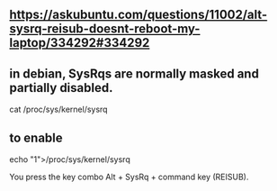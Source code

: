 ## https://askubuntu.com/questions/11002/alt-sysrq-reisub-doesnt-reboot-my-laptop/334292#334292

## in debian, SysRqs are normally masked and partially disabled.
cat /proc/sys/kernel/sysrq 

## to enable
echo "1">/proc/sys/kernel/sysrq

You press the key combo Alt + SysRq + command key (REISUB).
